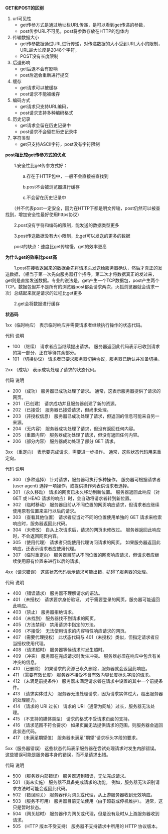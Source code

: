 **GET和POST的区别**

1. url可见性
   - get传参方式是通过地址栏URL传递，是可以看到get传递的参数，
   - post传参URL不可见，post将参数存放在HTTP的包体内
2. 传输数据大小
   - get传参数据通过URL进行传递，对传递数据的大小受到URL大小的限制，URL最大长度是2048个字符，
   - POST没有长度限制
3. 后退影响
   - get后退不会有影响
   - post后退会重新进行提交
4. 缓存
   - get请求可以被缓存
   - post请求不能被缓存
5. 编码方式
   - get请求只支持URL编码，
   - post请求支持多种编码格式
6. 历史记录
   - get请求会留在历史记录中
   - post请求不会留在历史记录中
7. 字符类型
   - get只支持ASCll字符，post没有字符限制

**post相比较get传参方式的优点**

　　1.安全性比get传参方式好：

　　　　a.存在于HTTP包中，一般不会直接被查找到

　　　　b.post不会被浏览器进行缓存

　　　　c.不会留在历史记录中

　　（并不代表post一定安全，因为在HTTP下都是明文传输，post仍然可以被查找到，增加安全性最好使用https协议）

　　2.post没有字符和编码的限制，能发送的数据类型更多

　　3.post传送数据没有大小限制，比get可以发送的更多的数据

　　post的缺点：速度比get传输慢，get的效率更高

**为什么get的效率比post高**

　　1.post在接收返回来的数据会先将请求头发送给服务器确认，然后才真正的发送数据，（相当于第一次先向服务器打个招呼，第二次才将数据真正的发过来，get则是直接发送数据。专业的说法是，get产生一个TCP数据包，post产生两个TCP。数据包但并不是所有的浏览器post都会请求两次，火狐浏览器就会请求一次）总结起来就是请求的过程比get更多

　　2.get会将数据进行缓存

**状态码**

1xx（临时响应） 表示临时响应并需要请求者继续执行操作的状态代码。

代码 说明

- 100 （继续） 请求者应当继续提出请求。 服务器返回此代码表示已收到请求的第一部分，正在等待其余部分。
- 101 （切换协议） 请求者已要求服务器切换协议，服务器已确认并准备切换。

2xx （成功） 表示成功处理了请求的状态代码。

代码 说明

- 200 （成功） 服务器已成功处理了请求。 通常，这表示服务器提供了请求的网页。
- 201 （已创建） 请求成功并且服务器创建了新的资源。
- 202 （已接受） 服务器已接受请求，但尚未处理。
- 203 （非授权信息） 服务器已成功处理了请求，但返回的信息可能来自另一来源。
- 204 （无内容） 服务器成功处理了请求，但没有返回任何内容。
- 205 （重置内容） 服务器成功处理了请求，但没有返回任何内容。
- 206 （部分内容） 服务器成功处理了部分 GET 请求。

3xx （重定向） 表示要完成请求，需要进一步操作。 通常，这些状态代码用来重定向。

代码 说明

- 300 （多种选择） 针对请求，服务器可执行多种操作。 服务器可根据请求者 (user agent) 选择一项操作，或提供操作列表供请求者选择。
- 301 （永久移动） 请求的网页已永久移动到新位置。 服务器返回此响应（对 GET 或 HEAD 请求的响应）时，会自动将请求者转到新位置。
- 302 （临时移动） 服务器目前从不同位置的网页响应请求，但请求者应继续使用原有位置来进行以后的请求。
- 303 （查看其他位置） 请求者应当对不同的位置使用单独的 GET 请求来检索响应时，服务器返回此代码。
- 304 （未修改） 自从上次请求后，请求的网页未修改过。 服务器返回此响应时，不会返回网页内容。
- 305 （使用代理） 请求者只能使用代理访问请求的网页。 如果服务器返回此响应，还表示请求者应使用代理。
- 307 （临时重定向） 服务器目前从不同位置的网页响应请求，但请求者应继续使用原有位置来进行以后的请求。

4xx（请求错误） 这些状态代码表示请求可能出错，妨碍了服务器的处理。

代码 说明

- 400 （错误请求） 服务器不理解请求的语法。
- 401 （未授权） 请求要求身份验证。 对于需要登录的网页，服务器可能返回此响应。
- 403 （禁止） 服务器拒绝请求。
- 404 （未找到） 服务器找不到请求的网页。
- 405 （方法禁用） 禁用请求中指定的方法。
- 406 （不接受） 无法使用请求的内容特性响应请求的网页。
- 407 （需要代理授权） 此状态代码与 401（未授权）类似，但指定请求者应当授权使用代理。
- 408 （请求超时） 服务器等候请求时发生超时。
- 409 （冲突） 服务器在完成请求时发生冲突。 服务器必须在响应中包含有关冲突的信息。
- 410 （已删除） 如果请求的资源已永久删除，服务器就会返回此响应。
- 411 （需要有效长度） 服务器不接受不含有效内容长度标头字段的请求。
- 412 （未满足前提条件） 服务器未满足请求者在请求中设置的其中一个前提条件。
- 413 （请求实体过大） 服务器无法处理请求，因为请求实体过大，超出服务器的处理能力。
- 414 （请求的 URI 过长） 请求的 URI（通常为网址）过长，服务器无法处理。
- 415 （不支持的媒体类型） 请求的格式不受请求页面的支持。
- 416 （请求范围不符合要求） 如果页面无法提供请求的范围，则服务器会返回此状态代码。
- 417 （未满足期望值） 服务器未满足”期望”请求标头字段的要求。

5xx（服务器错误） 这些状态代码表示服务器在尝试处理请求时发生内部错误。 这些错误可能是服务器本身的错误，而不是请求出错。

代码 说明

- 500 （服务器内部错误） 服务器遇到错误，无法完成请求。
- 501 （尚未实施） 服务器不具备完成请求的功能。 例如，服务器无法识别请求方法时可能会返回此代码。
- 502 （错误网关） 服务器作为网关或代理，从上游服务器收到无效响应。
- 503 （服务不可用） 服务器目前无法使用（由于超载或停机维护）。 通常，这只是暂时状态。
- 504 （网关超时） 服务器作为网关或代理，但是没有及时从上游服务器收到请求。
- 505 （HTTP 版本不受支持） 服务器不支持请求中所用的 HTTP 协议版本。